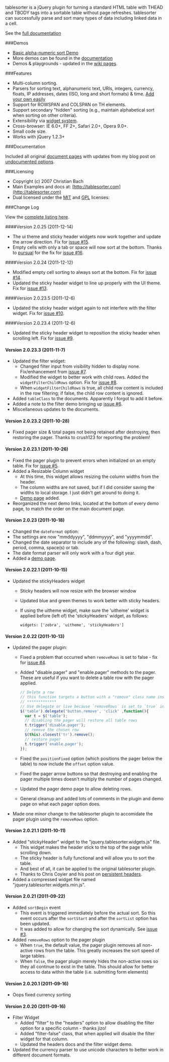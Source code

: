tablesorter is a jQuery plugin for turning a standard HTML table with THEAD and TBODY tags into a sortable table without page refreshes.
tablesorter can successfully parse and sort many types of data including linked data in a cell.

See the [full documentation](http://mottie.github.com/tablesorter/docs/)

###Demos

* [Basic alpha-numeric sort Demo](http://mottie.github.com/tablesorter/)
* More demos can be found in the [documentation](http://mottie.github.com/tablesorter/docs/)
* Demos & playgrounds - updated in the [wiki pages](https://github.com/Mottie/tablesorter/wiki).

###Features

* Multi-column sorting.
* Parsers for sorting text, alphanumeric text, URIs, integers, currency, floats, IP addresses, dates (ISO, long and short formats) &amp; time. [Add your own easily](http://mottie.github.com/tablesorter/docs/example-parsers.html)
* Support for ROWSPAN and COLSPAN on TH elements.
* Support secondary "hidden" sorting (e.g., maintain alphabetical sort when sorting on other criteria).
* Extensibility via [widget system](http://mottie.github.com/tablesorter/docs/example-widgets.html).
* Cross-browser: IE 6.0+, FF 2+, Safari 2.0+, Opera 9.0+.
* Small code size.
* Works with jQuery 1.2.3+

###Documentation

Included all original [document pages](http://mottie.github.com/tablesorter/docs/index.html) with updates from my blog post on [undocumented options](http://wowmotty.blogspot.com/2011/06/jquery-tablesorter-missing-docs.html).

###Licensing

* Copyright (c) 2007 Christian Bach
* Main Examples and docs at: [http://tablesorter.com](http://tablesorter.com)
* Dual licensed under the [MIT](http://www.opensource.org/licenses/mit-license.php) and [GPL](http://www.gnu.org/licenses/gpl.html) licenses:

###Change Log

View the [complete listing here](http://mottie.github.com/tablesorter/changelog.txt).

####Version 2.0.25 (2011-12-14)

* The ui theme and sticky header widgets now work together and update the arrow direction. Fix for [issue #15](https://github.com/Mottie/tablesorter/issues/15).
* Empty cells with only a tab or space will now sort at the bottom. Thanks to [pursual](https://github.com/pursual) for the fix for [issue #16](https://github.com/Mottie/tablesorter/issues/16).

####Version 2.0.24 (2011-12-12)

* Modified empty cell sorting to always sort at the bottom. Fix for [issue #14](https://github.com/Mottie/tablesorter/issues/14).
* Updated the sticky header widget to line up properly with the UI theme. Fix for [issue #13](https://github.com/Mottie/tablesorter/issues/13).

####Version 2.0.23.5 (2011-12-6)

* Updated the sticky header widget again to not interfere with the filter widget. Fix for [issue #10](https://github.com/Mottie/tablesorter/issues/10).

####Version 2.0.23.4 (2011-12-6)

* Updated the sticky header widget to reposition the sticky header when scrolling left. Fix for [issue #9](https://github.com/Mottie/tablesorter/issues/9).

#### Version 2.0.23.3 (2011-11-7)

* Updated the filter widget:
  * Changed filter input from visibility hidden to display none. Fix/enhancement from [issue #7](https://github.com/Mottie/tablesorter/issues/7).
  * Modified the widget to better work with child rows. Added the `widgetFilterChildRows` option. Fix for [issue #8](https://github.com/Mottie/tablesorter/issues/8).
  * When `widgetFilterChildRows` is true, all child row content is included in the row filtering; if false, the child row content is ignored.
* Added `tableClass` to the documents. Apparently I forgot to add it before.
* Added a note to the filter demo bringing up [issue #6](https://github.com/Mottie/tablesorter/issues/6).
* Miscellaneous updates to the documents.

#### Version 2.0.23.2 (2011-10-28)

* Fixed pager size & total pages not being retained after destroying, then restoring the pager. Thanks to crush123 for reporting the problem!

#### Version 2.0.23.1 (2011-10-26)

* Fixed the pager plugin to prevent errors when initialized on an empty table. Fix for [issue #5](https://github.com/Mottie/tablesorter/issues/5).
* Added a Resizable Column widget
  * At this time, this widget allows resizing the column widths from the header.
  * The column widths are not saved, but if I did consider saving the widths to local storage. I just didn't get around to doing it.
  * [Demo page](http://mottie.github.com/tablesorter/docs/example-widget-resizable.html) added.
* Reorganized the next demo links, located at the bottom of every demo page, to match the order on the main document page.

#### Version 2.0.23 (2011-10-18)

* Changed the `dateFormat` option:
 * The settings are now "mmddyyyy", "ddmmyyyy", and "yyyymmdd".
 * Changed the date separator to include any of the following: slash, dash, period, comma, space(s) or tab.
 * The date format parser will only work with a four digit year.
 * Added a [demo page](http://mottie.github.com/tablesorter/docs/example-option-date-format.html).

#### Version 2.0.22.1 (2011-10-15)

* Updated the stickyHeaders widget
  * Sticky headers will now resize with the browser window
  * Updated blue and green themes to work better with sticky headers.
  * If using the uitheme widget, make sure the 'uitheme' widget is applied before (left of) the 'stickyHeaders' widget, as follows:

        widgets: ['zebra', 'uitheme', 'stickyHeaders']

#### Version 2.0.22 (2011-10-13)

* Updated the pager plugin:
  * Fixed a problem that occurred when `removeRows` is set to false - fix for [issue #4](https://github.com/Mottie/tablesorter/issues/4).
  * Added "disable.pager" and "enable.pager" methods to the pager. These are useful if you want to delete a table row with the pager applied.
  
    ```javascript
    // Delete a row
    // this function targets a button with a "remove" class name inside a table row
    // *************
    // Use delegate or live because `removeRows` is set to `true` in the demo - hidden rows don't exist
    $('table').delegate('button.remove', 'click' ,function(){
      var t = $('table');
      // disabling the pager will restore all table rows
      t.trigger('disable.pager');
      // remove the chosen row
      $(this).closest('tr').remove();
      // restore pager
      t.trigger('enable.pager');
    });
    ```

  * Fixed the `positionFixed` option (which positions the pager below the table) to now include the `offset` option value.
  * Fixed the pager arrow buttons so that destroying and enabling the pager multiple times doesn't multiply the number of pages changed.
  * Updated the pager demo page to allow deleting rows.
  * General cleanup and added lots of comments in the plugin and demo page on what each pager option does.
* Made one minor change to the tablesorter plugin to accomidate the pager plugin using the `removeRows` option.

#### Version 2.0.21.1 (2011-10-11)

* Added "stickyHeader" widget to the "jquery.tablesorter.widgets.js" file.
  * This widget makes the header stick to the top of the page while scrolling down.
  * The sticky header is fully functional and will allow you to sort the table.
  * And best of all, it can be applied to the original tablesorter plugin.
  * Thanks to Chris Coyier and his post on [persistent headers](http://css-tricks.com/13465-persistent-headers/).
* Added a compressed widget file named "jquery.tablesorter.widgets.min.js".

#### Version 2.0.21 (2011-09-22)

* Added `sortBegin` event
  * This event is triggered immediately before the actual sort. So this event occurs after the `sortStart` and after the `sortList` option has been updated.
  * It was added to allow for changing the sort dynamically. See [issue #3](https://github.com/Mottie/tablesorter/issues/3).
* Added `removeRows` option to the pager plugin
  * When `true`, the default value, the pager plugin removes all non-active rows from the table. This greatly increases the sort speed of large tables.
  * When `false`, the pager plugin merely hides the non-active rows so they all continue to exist in the table. This should allow for better access to data within the table (i.e. submitting form elements)

#### Version 2.0.20.1 (2011-09-16)

* Oops fixed currency sorting

#### Version 2.0.20 (2011-09-16)

* Filter Widget
  * Added "filter" to the "headers" option to allow disabling the filter option for a specific column - thanks jizo!
  * Added "filter-false" class, that when applied will disable the filter widget for that column.
  * Updated the headers docs and the filter widget demo.
* Updated the currency parser to use unicode characters to better work in different document formats.
